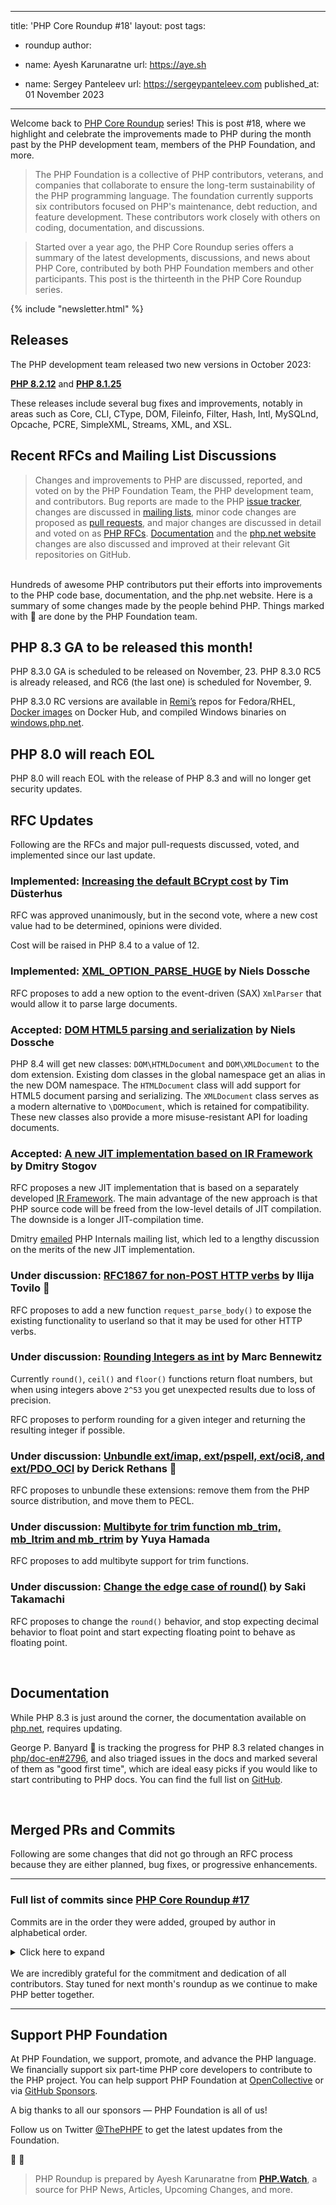 
---
title: 'PHP Core Roundup #18'
layout: post
tags:
  - roundup
author:
  - name: Ayesh Karunaratne
    url: https://aye.sh
  
  - name: Sergey Panteleev
    url: https://sergeypanteleev.com
published_at: 01 November 2023

---

Welcome back to [PHP Core Roundup](/blog/tag/roundup/) series! This is post #18, where we highlight and celebrate the improvements made to PHP during the month past by the PHP development team, members of the PHP Foundation, and more.

> The PHP Foundation is a collective of PHP contributors, veterans, and companies that collaborate to ensure the long-term sustainability of the PHP programming language. The foundation currently supports six contributors focused on PHP's maintenance, debt reduction, and feature development. These contributors work closely with others on coding, documentation, and discussions.

> Started over a year ago, the PHP Core Roundup series offers a summary of the latest developments, discussions, and news about PHP Core, contributed by both PHP Foundation members and other participants. This post is the thirteenth in the PHP Core Roundup series.

{% include "newsletter.html" %}

## Releases

The PHP development team released two new versions in October 2023:

**[PHP 8.2.12](TODO)** and **[PHP 8.1.25](TODO)**

These releases include several bug fixes and improvements, notably in areas such as Core, CLI, CType, DOM, Fileinfo, Filter, Hash, Intl, MySQLnd, Opcache, PCRE, SimpleXML, Streams, XML, and XSL. 

## Recent RFCs and Mailing List Discussions


> Changes and improvements to PHP are discussed, reported, and voted on by the PHP Foundation Team, the PHP development team, and contributors. Bug reports are made to the PHP [issue tracker](https://github.com/php/php-src/issues), changes are discussed in [mailing lists](https://www.php.net/mailing-lists.php), minor code changes are proposed as [pull requests](https://github.com/php/php-src/issues), and major changes are discussed in detail and voted on as [PHP RFCs](https://wiki.php.net/rfc). [Documentation](https://github.com/php/doc-en/) and the [php.net website](https://github.com/php/web-php) changes are also discussed and improved at their relevant Git repositories on GitHub.

<br>
Hundreds of awesome PHP contributors put their efforts into improvements to the PHP code base, documentation, and the php.net website. Here is a summary of some changes made by the people behind PHP. Things marked with 💜 are done by the PHP Foundation team.

## PHP 8.3 GA to be released this month!

PHP 8.3.0 GA is scheduled to be released on November, 23. PHP 8.3.0 RC5 is already released, and RC6 (the last one) is scheduled for November, 9.

PHP 8.3.0 RC versions are available in [Remi’s](https://rpms.remirepo.net/) repos for Fedora/RHEL, [Docker images](https://hub.docker.com/_/php/tags?page=1&name=8.3) on Docker Hub, and compiled Windows binaries on [windows.php.net](https://windows.php.net/).

## PHP 8.0 will reach EOL

PHP 8.0 will reach EOL with the release of PHP 8.3 and will no longer get security updates.

## RFC Updates

Following are the RFCs and major pull-requests discussed, voted, and implemented since our last update.

### Implemented: [Increasing the default BCrypt cost](https://wiki.php.net/rfc/bcrypt_cost_2023) by Tim Düsterhus

RFC was approved unanimously, but in the second vote, where a new cost value had to be determined, opinions were divided.

Cost will be raised in PHP 8.4 to a value of 12.

### Implemented: [XML_OPTION_PARSE_HUGE](https://wiki.php.net/rfc/xml_option_parse_huge) by Niels Dossche

RFC proposes to add a new option to the event-driven (SAX) `XmlParser` that would allow it to parse large documents.

### Accepted: [DOM HTML5 parsing and serialization](https://wiki.php.net/rfc/domdocument_html5_parser) by Niels Dossche

PHP 8.4 will get new classes: `DOM\HTMLDocument` and `DOM\XMLDocument` to the dom extension. Existing dom classes in the global namespace get an alias in the new DOM namespace. The `HTMLDocument` class will add support for HTML5 document parsing and serializing. The `XMLDocument` class serves as a modern alternative to `\DOMDocument`, which is retained for compatibility. These new classes also provide a more misuse-resistant API for loading documents.

### Accepted: [A new JIT implementation based on IR Framework](https://wiki.php.net/rfc/jit-ir) by Dmitry Stogov

RFC proposes a new JIT implementation that is based on a separately developed [IR Framework](https://github.com/dstogov/ir). The main advantage of the new approach is that PHP source code will be freed from the low-level details of JIT compilation. The downside is a longer JIT-compilation time.

Dmitry [emailed](https://externals.io/message/121038) PHP Internals mailing list, which led to a lengthy discussion on the merits of the new JIT implementation.

### Under discussion: [RFC1867 for non-POST HTTP verbs](https://wiki.php.net/rfc/rfc1867-non-post) by Ilija Tovilo 💜

RFC proposes to add a new function `request_parse_body()` to expose the existing functionality to userland so that it may be used for other HTTP verbs.

### Under discussion: [Rounding Integers as int](https://wiki.php.net/rfc/integer-rounding) by Marc Bennewitz

Currently `round()`, `ceil()` and `floor()` functions return float numbers, but when using integers above `2^53` you get unexpected results due to loss of precision.

RFC proposes to perform rounding for a given integer and returning the resulting integer if possible.

### Under discussion: [Unbundle ext/imap, ext/pspell, ext/oci8, and ext/PDO_OCI](https://wiki.php.net/rfc/unbundle_imap_pspell_oci8) by Derick Rethans 💜

RFC proposes to unbundle these extensions: remove them from the PHP source distribution, and move them to PECL.

### Under discussion: [Multibyte for trim function mb_trim, mb_ltrim and mb_rtrim](https://wiki.php.net/rfc/mb_trim) by Yuya Hamada

RFC proposes to add multibyte support for trim functions.

### Under discussion: [Change the edge case of round()](https://wiki.php.net/rfc/change_the_edge_case_of_round) by Saki Takamachi

RFC proposes to change the `round()` behavior, and stop expecting decimal behavior to float point and start expecting floating point to behave as floating point.


<br>

## Documentation

While PHP 8.3 is just around the corner, the documentation available on [php.net](https://php.net), requires updating.

George P. Banyard 💜 is tracking the progress for PHP 8.3 related changes in [php/doc-en#2796](https://github.com/php/doc-en/issues/2796), and also triaged issues in the docs and marked several of them as "good first time", which are ideal easy picks if you would like to start contributing to PHP docs. You can find the full list on [GitHub](https://github.com/php/doc-en/issues?q=is%3Aopen+is%3Aissue+label%3A%22good+first+issue%22).

<br>

## Merged PRs and Commits

Following are some changes that did not go through an RFC process because they are either planned, bug fixes, or progressive enhancements.
 
---

### Full list of commits  since [PHP Core Roundup #17](/blog/2023/10/01/php-core-roundup-17/)

Commits are in the order they were added, grouped by author in alphabetical order.

<details markdown="1">
  <summary>Click here to expand</summary>



</details>
<br>
We are incredibly grateful for the commitment and dedication of all contributors. Stay tuned for next month's roundup as we continue to make PHP better together.

<br>

---

## Support PHP Foundation

At PHP Foundation, we support, promote, and advance the PHP language. We financially support six part-time PHP core developers to contribute to the PHP project. You can help support PHP Foundation at [OpenCollective](https://opencollective.com/phpfoundation) or via [GitHub Sponsors](https://github.com/sponsors/ThePHPF).

A big thanks to all our sponsors — PHP Foundation is all of us!

Follow us on Twitter [@ThePHPF](https://twitter.com/thephpf) to get the latest updates from the Foundation.

💜️ 🐘

> PHP Roundup is prepared by Ayesh Karunaratne from **[PHP.Watch](https://php.watch)**, a source for PHP News, Articles, Upcoming Changes, and more. 


